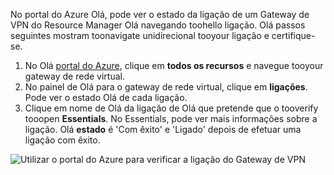 No portal do Azure Olá, pode ver o estado da ligação de um Gateway de VPN do Resource Manager Olá navegando toohello ligação. Olá passos seguintes mostram toonavigate unidirecional tooyour ligação e certifique-se.

1. No Olá [portal do Azure](http://portal.azure.com), clique em **todos os recursos** e navegue tooyour gateway de rede virtual.
2. No painel de Olá para o gateway de rede virtual, clique em **ligações**. Pode ver o estado Olá de cada ligação.
3. Clique em nome de Olá da ligação de Olá que pretende que o tooverify tooopen **Essentials**. No Essentials, pode ver mais informações sobre a ligação. Olá **estado** é 'Com êxito' e 'Ligado' depois de efetuar uma ligação com êxito.

  ![Utilizar o portal do Azure para verificar a ligação do Gateway de VPN](./media/vpn-gateway-verify-connection-portal-rm-include/connectionsucceeded.png)